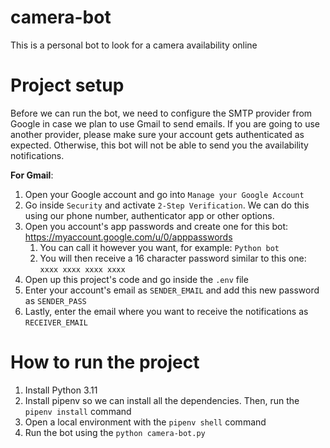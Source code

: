 # camera-bot
This is a personal bot to look for a camera availability online

# Project setup
Before we can run the bot, we need to configure the SMTP provider from Google in case we plan to use Gmail to send emails. If you are going to use another provider, please make sure your account gets authenticated as expected. Otherwise, this bot will not be able to send you the availability notifications.

 **For Gmail**: 
 1. Open your Google account and go into `Manage your Google Account` 
 2. Go inside `Security` and activate `2-Step Verification`. We can do this using our phone number, authenticator app or other options.
 3. Open you account's app passwords and create one for this bot: https://myaccount.google.com/u/0/apppasswords
    1. You can call it however you want, for example: `Python bot`
    2. You will then receive a 16 character password similar to this one: `xxxx xxxx xxxx xxxx`
 4. Open up this project's code and go inside the `.env` file
 5. Enter your account's email as `SENDER_EMAIL` and add this new password as `SENDER_PASS`
 6. Lastly, enter the email where you want to receive the notifications as `RECEIVER_EMAIL`

# How to run the project

1. Install Python 3.11
2. Install pipenv so we can install all the dependencies. Then, run the `pipenv install` command
3. Open a local environment with the `pipenv shell` command
4. Run the bot using the `python camera-bot.py`
